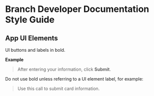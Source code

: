 # Branch Developer Documentation Style Guide


## App UI Elements


UI buttons and labels in bold.


**Example**  
>
> After entering your information, click **Submit**.
    
    
Do not use bold unless referring to a UI element label, for example:
>
> Use this call to submit card information. 
